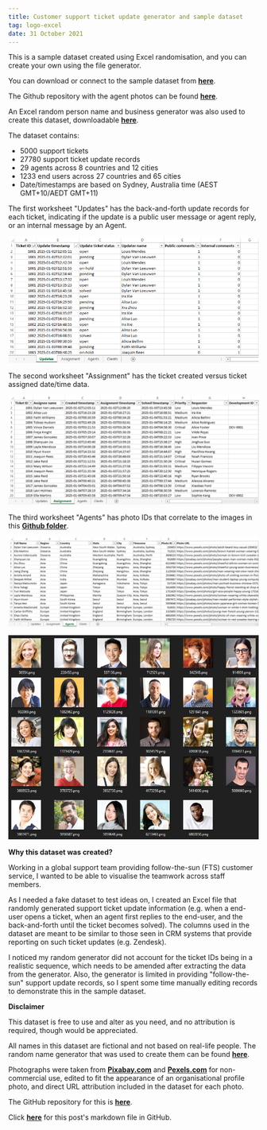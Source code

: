 ```yaml
---
title: Customer support ticket update generator and sample dataset
tag: logo-excel
date: 31 October 2021
---
```


This is a sample dataset created using Excel randomisation, and you can create your own using the file generator.

You can download or connect to the sample dataset from **[here](https://github.com/datamesse/data-visualisation-datasets/blob/main/Support%20ticket%20updates/Support%20ticket%20updates.xlsx?raw=true)**.

The Github repository with the agent photos can be found **[here](https://github.com/datamesse/data-visualisation-datasets/tree/main/Support%20ticket%20updates/agents)**.

An Excel random person name and business generator was also used to create this dataset, downloadable **[here](https://github.com/datamesse/data-visualisation-datasets/blob/main/Support%20ticket%20updates/Random%20name%20and%20business%20generator.xlsx?raw=true)**.

The dataset contains:
 - 5000 support tickets
 - 27780 support ticket update records
 - 29 agents across 8 countries and 12 cities
 - 1233 end users across 27 countries and 65 cities
 - Date/timestamps are based on Sydney, Australia time (AEST GMT+10/AEDT GMT+11)

The first worksheet "Updates" has the back-and-forth update records for each ticket, indicating if the update is a public user message or agent reply, or an internal message by an Agent.

![Support ticket updates](https://raw.githubusercontent.com/datamesse/datamesse.github.io/main/src/assets-blog/2021-10-31--01.png?raw=true)

The second worksheet "Assignment" has the ticket created versus ticket assigned date/time data.

![Support ticket assignments](https://raw.githubusercontent.com/datamesse/datamesse.github.io/main/src/assets-blog/2021-10-31--02.png?raw=true)

The third worksheet "Agents" has photo IDs that correlate to the images in this **[Github folder](https://github.com/datamesse/data-visualisation-datasets/tree/main/Support%20ticket%20updates/agents)**.

![Support ticket agents](https://raw.githubusercontent.com/datamesse/datamesse.github.io/main/src/assets-blog/2021-10-31--03.png?raw=true)

![Support ticket agent photos](https://raw.githubusercontent.com/datamesse/datamesse.github.io/main/src/assets-blog/2021-10-31--04.png?raw=true)


**Why this dataset was created?**

Working in a global support team providing follow-the-sun (FTS) customer service, I wanted to be able to visualise the teamwork across staff members.

As I needed a fake dataset to test ideas on, I created an Excel file that randomly generated support ticket update information (e.g. when a end-user opens a ticket, when an agent first replies to the end-user, and the back-and-forth until the ticket becomes solved). The columns used in the dataset are meant to be similar to those seen in CRM systems that provide reporting on such ticket updates (e.g. Zendesk).

I noticed my random generator did not account for the ticket IDs being in a realistic sequence, which needs to be amended after extracting the data from the generator. Also, the generator is limited in providing "follow-the-sun" support update records, so I spent some time manually editing records to demonstrate this in the sample dataset.


**Disclaimer**

This dataset is free to use and alter as you need, and no attribution is required, though would be appreciated.

All names in this dataset are fictional and not based on real-life people. The random name generator that was used to create them can be found **[here](https://github.com/datamesse/excel-support-ticket-update-generator/blob/main/Random_name_and_business_generator.xlsx?raw=true)**.

Photographs were taken from **[Pixabay.com](https://pixabay.com/service/license/)** and **[Pexels.com](https://www.pexels.com/license/)** for non-commercial use, edited to fit the appearance of an organisational profile photo, and direct URL attribution included in the dataset for each photo.

The GitHub repository for this is **[here](https://github.com/datamesse/data-visualisation-datasets/tree/main/Support%20ticket%20updates)**.

Click **[here](https://github.com/datamesse/datamesse.github.io/blob/main/src/posts/2021-10-31.md)** for this post's markdown file in GitHub.